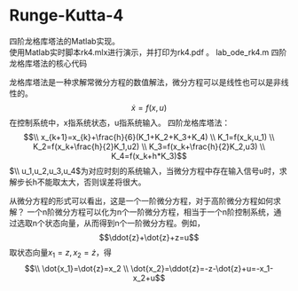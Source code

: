 # Runge-Kutta-4
四阶龙格库塔法的Matlab实现。  
使用Matlab实时脚本rk4.mlx进行演示，并打印为rk4.pdf  。
lab_ode_rk4.m 四阶龙格库塔法的核心代码  

龙格库塔法是一种求解常微分方程的数值解法，微分方程可以是线性也可以是非线性的。
$$\dot{x}=f(x,u)$$
在控制系统中，x指系统状态，u指系统输入。
四阶龙格库塔法：
$$\\ x_{k+1}=x_{k}+\frac{h}{6}(K_1+K_2+K_3+K_4)
\\ K_1=f(x_k,u_1)
\\ K_2=f(x_k+\frac{h}{2}K_1,u2)
\\ K_3=f(x_k+\frac{h}{2}K_2,u3)
\\ K_4=f(x_k+h*K_3)$$
$\\ u_1,u_2,u_3,u_4$为对应时刻的系统输入，当微分方程中存在输入信号u时，求解步长h不能取太大，否则误差将很大。

从微分方程的形式可以看出，这是一个一阶微分方程，对于高阶微分方程如何求解？
一个n阶微分方程可以化为n个一阶微分方程，相当于一个n阶控制系统，通过选取n个状态向量，从而得到n个一阶微分方程。例如，
$$\ddot{z}+\dot{z}+z=u$$
取状态向量$x_1=z,x_2=\dot{z}$，得
$$\\ \dot{x_1}=\dot{z}=x_2
\\ \dot{x_2}=\ddot{z}=-z-\dot{z}+u=-x_1-x_2+u$$
        